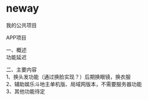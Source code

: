 # neway
我的公共项目


APP项目</br>

一、概述</br>
   功能延迟</br>

二、主要内容</br>
   1、换头发功能（通过换脸实现？）后期换眼镜，换衣服</br>
   2、辅助娱乐斗地主单机版、局域网版本，不需要服务器功能</br>
   3、其他功能待定</br>
